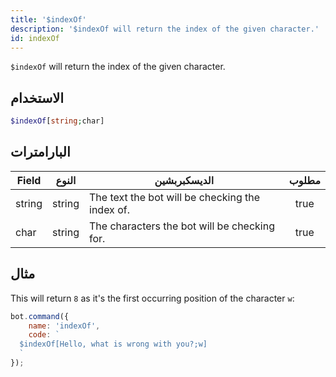 ```yaml
---
title: '$indexOf'
description: '$indexOf will return the index of the given character.'
id: indexOf
---
```


`$indexOf` will return the index of the given character.

## الاستخدام

```php
$indexOf[string;char]
```

## البارامترات

| Field  | النوع  | الديسكبربشين                                    | مطلوب |
| ------ | ------ | ----------------------------------------------- |:-----:|
| string | string | The text the bot will be checking the index of. | true  |
| char   | string | The characters the bot will be checking for.    | true  |

## مثال

This will return `8` as it's the first occurring position of the character `w`:

```javascript
bot.command({
    name: 'indexOf',
    code: `
  $indexOf[Hello, what is wrong with you?;w]
  `
});
```
